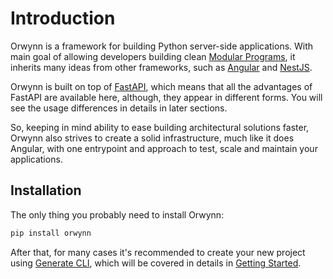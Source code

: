 # Introduction

Orwynn is a framework for building Python server-side applications. With main goal
of allowing developers building clean [Modular Programs](https://en.wikipedia.org/wiki/Modular_programming), it inherits many ideas from other frameworks, such as [Angular](https://angular.io/) and [NestJS](https://docs.nestjs.com/).

Orwynn is built on top of [FastAPI](https://fastapi.tiangolo.com/), which means that all the advantages of FastAPI are available here, although, they appear in
different forms. You will see the usage differences in details in later sections.

So, keeping in mind ability to ease building architectural solutions faster, Orwynn also strives to create a solid infrastructure, much like it does Angular, with one entrypoint and approach to test, scale and maintain your applications.

## Installation

The only thing you probably need to install Orwynn:
```bash
pip install orwynn
```

After that, for many cases it's recommended to create your new project using [Generate CLI](GenerateCLI.md), which will be covered in details in [Getting Started](GettingStarted.md).
